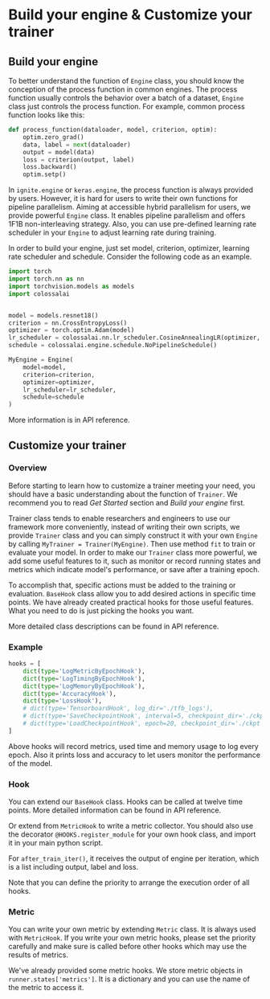 # Build your engine & Customize your trainer

## Build your engine

To better understand the function of `Engine` class, you should know the conception of the process function in common engines. The process function usually controls the behavior over a batch of a dataset, `Engine` class just controls the process function. For example, common process function looks like this:

```python
def process_function(dataloader, model, criterion, optim):
    optim.zero_grad()
    data, label = next(dataloader)
    output = model(data)
    loss = criterion(output, label)
    loss.backward()
    optim.setp()
```

In `ignite.engine` or `keras.engine`, the process function is always provided by users. However, it is hard for users to write their own functions for pipeline parallelism.  Aiming at accessible hybrid parallelism for users, we provide powerful `Engine` class. It enables pipeline parallelism and offers 1F1B non-interleaving strategy. Also, you can use pre-defined learning rate scheduler in your `Engine` to adjust learning rate during training.

In order to build your engine, just set model, criterion, optimizer, learning rate scheduler and schedule. Consider the following code as an example.

```python
import torch
import torch.nn as nn
import torchvision.models as models
import colossalai


model = models.resnet18()
criterion = nn.CrossEntropyLoss()
optimizer = torch.optim.Adam(model)
lr_scheduler = colossalai.nn.lr_scheduler.CosineAnnealingLR(optimizer, 1000)
schedule = colossalai.engine.schedule.NoPipelineSchedule()

MyEngine = Engine(
    model=model,
    criterion=criterion,
    optimizer=optimizer,
    lr_scheduler=lr_scheduler,
    schedule=schedule
)
```

More information is in API reference.



## Customize your trainer

### Overview

Before starting to learn how to customize a trainer meeting your need, you should have a basic understanding about the function of `Trainer`. We recommend you to read *Get Started* section and *Build your engine* first. 

Trainer class tends to enable researchers and engineers to use our framework more conveniently, instead of writing their own scripts, we provide `Trainer` class and you can simply construct it with your own `Engine` by calling `MyTrainer = Trainer(MyEngine)`.  Then use method `fit` to train or evaluate your model. In order to make our `Trainer` class more powerful, we add some useful features to it, such as monitor or record running states and metrics which indicate model's performance, or save after a training epoch. 

To accomplish  that, specific actions must be added to the training or evaluation. `BaseHook` class allow you to add desired actions in specific time points. We have already created practical hooks for those useful features. What you need to do is just picking the hooks you want. 

More detailed class descriptions can be found in API reference.

### Example

```python
hooks = [
    dict(type='LogMetricByEpochHook'),
    dict(type='LogTimingByEpochHook'),
    dict(type='LogMemoryByEpochHook'),
    dict(type='AccuracyHook'),
    dict(type='LossHook'),
    # dict(type='TensorboardHook', log_dir='./tfb_logs'),
    # dict(type='SaveCheckpointHook', interval=5, checkpoint_dir='./ckpt'),
    # dict(type='LoadCheckpointHook', epoch=20, checkpoint_dir='./ckpt')
]
```

Above hooks will record metrics, used time and memory usage to log every epoch. Also it prints loss and accuracy to let users monitor the performance of the model.

### Hook

You can extend our `BaseHook` class. Hooks can be called at twelve time points. More detailed information can be found in API reference.

Or extend from `MetricHook` to write a metric collector. You should also use the decorator `@HOOKS.register_module` for your own hook class, and import it in your main python script.

For `after_train_iter()`, it receives the output of engine per iteration, which is a list including output, label and loss.

Note that you can define the priority to arrange the execution order of all hooks.

### Metric

You can write your own metric by extending `Metric` class.  It is always used with `MetricHook`. If you write your own metric hooks, please set the priority carefully and make sure is called before other hooks which may use the results of metrics.

We've already provided some metric hooks. We store metric objects in `runner.states['metrics']`. It is a dictionary and you can use the name of the metric to access it.